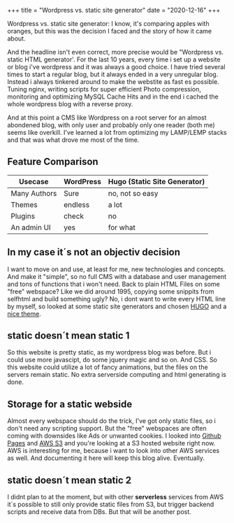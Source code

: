 +++
title = "Wordpress vs. static site generator"
date = "2020-12-16"
+++

Wordpress vs. static site generator: I know, it's comparing apples with oranges, but this was the decision I faced and the story of how it came about. 
<!--more-->
And the headline isn't even correct, more precise would be "Wordpress vs. static HTML generator'. For the last 10 years, every time i set up a website or blog i've wordpress and it was always a good choice.
I have tried several times to start a regular blog, but it always ended in a very unregular blog. Instead i always tinkered around to make the webstite as fast es possible. Tuning nginx, writing scripts for super efficient Photo compression, monitoring and optimizing MySQL Cache Hits and in the end i cached the whole wordpress blog with a reverse proxy.

And at this point a CMS like Wordpress on a root server for an almost abondened blog, with only user and probably only one reader (both me) seems like overkill. I've learned a lot from optimizing my LAMP/LEMP stacks and that was what drove me most of the time. 

## Feature Comparison ##

Usecase | WordPress | Hugo (Static Site Generator)
--- | --- | ---
Many Authors | Sure | no, not so easy
Themes | endless | a lot
Plugins | check | no
An admin UI | yes | for what



## In my case it´s not an objectiv decision ##
I want to move on and use, at least for me, new technologies and concepts. And make it "simple", so no full CMS with a database and user management and tons of functions that i won't need.
Back to plain HTML Files on some "free" webspace? Like we did around 1995, copying some snippits from selfhtml and build something ugly?
No, i dont want to write every HTML line by myself, so looked at some static site generators and chosen [HUGO](https://gohugo.io/) and a [nice theme](https://github.com/mrmierzejewski/hugo-theme-console/).

## static doesn´t mean static 1 ##
So this website is pretty static, as my wordpress blog was before. But i could use more javascipt, do some jquery magic and so on. And CSS. So this website could utilize a lot of fancy animations, but the files on the servers remain static. No extra serverside computing and html generating is done.

## Storage for a static webside ##
Almost every webspace should do the trick, I've got only static files, so i don't need any scripting support. But the "free" webspaces are often coming with downsides like Ads or unwanted cookies. I looked into [Github Pages](https://pages.github.com/) and [AWS S3](https://docs.aws.amazon.com/en_us/AmazonS3/latest/dev/Welcome.html) and you're looking at a S3 hosted website right now.
AWS is interesting for me, because i want to look into other AWS services as well. And documenting it here will keep this blog alive. Eventually. 

## static doesn´t mean static 2 ##
I didnt plan to at the moment, but with other **serverless** services from AWS it´s possible to still only provide static files from S3, but trigger backend scripts and receive data from DBs. But that will be another post.